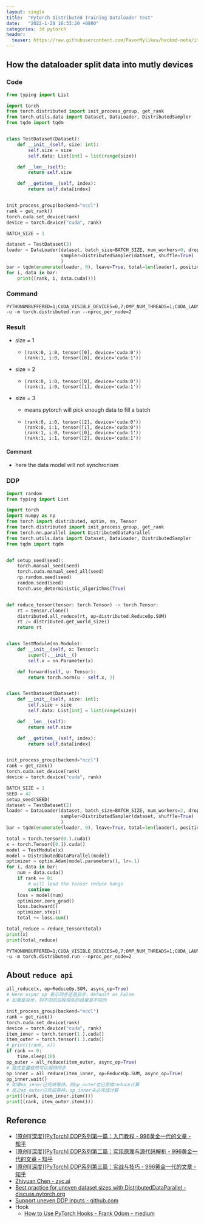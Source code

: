 ```yaml
---
layout: single
title:  "Pytorch Distributed Training Dataloader Test"
date:   "2022-1-20 16:33:20 +0800"
categories: 3d pytorch
header:
  teaser: https://raw.githubusercontent.com/FavorMylikes/hackmd-note/img/img20220115190637.png
---
```


## How the dataloader split data into mutly devices

### Code

```python
from typing import List

import torch
from torch.distributed import init_process_group, get_rank
from torch.utils.data import Dataset, DataLoader, DistributedSampler
from tqdm import tqdm


class TestDataset(Dataset):
    def __init__(self, size: int):
        self.size = size
        self.data: List[int] = list(range(size))

    def __len__(self):
        return self.size

    def __getitem__(self, index):
        return self.data[index]


init_process_group(backend="nccl")
rank = get_rank()
torch.cuda.set_device(rank)
device = torch.device("cuda", rank)

BATCH_SIZE = 1

dataset = TestDataset(3)
loader = DataLoader(dataset, batch_size=BATCH_SIZE, num_workers=0, drop_last=True,
                    sampler=DistributedSampler(dataset, shuffle=True)
                    )
bar = tqdm(enumerate(loader, 0), leave=True, total=len(loader), position=0, disable=True)
for i, data in bar:
    print((rank, i, data.cuda()))
```

### Command

```console
PYTHONUNBUFFERED=1;CUDA_VISIBLE_DEVICES=0,7;OMP_NUM_THREADS=1;CUDA_LAUNCH_BLOCKING=0
-u -m torch.distributed.run --nproc_per_node=2
```

### Result

- size = 1

  - ```console
    (rank:0, i:0, tensor([0], device='cuda:0'))
    (rank:1, i:0, tensor([0], device='cuda:1'))
    ```

- size = 2

  - ```console
    (rank:0, i:0, tensor([0], device='cuda:0'))
    (rank:1, i:0, tensor([1], device='cuda:1'))
    ```

- size = 3
  - means pytorch will pick enough data to fill a batch

  - ```console
    (rank:0, i:0, tensor([2], device='cuda:0'))
    (rank:0, i:1, tensor([1], device='cuda:0'))
    (rank:1, i:0, tensor([0], device='cuda:1'))
    (rank:1, i:1, tensor([2], device='cuda:1'))
    ```

#### Comment

- here the data model will not synchronism

### DDP

```python
import random
from typing import List

import torch
import numpy as np
from torch import distributed, optim, nn, Tensor
from torch.distributed import init_process_group, get_rank
from torch.nn.parallel import DistributedDataParallel
from torch.utils.data import Dataset, DataLoader, DistributedSampler
from tqdm import tqdm


def setup_seed(seed):
    torch.manual_seed(seed)
    torch.cuda.manual_seed_all(seed)
    np.random.seed(seed)
    random.seed(seed)
    torch.use_deterministic_algorithms(True)


def reduce_tensor(tensor: torch.Tensor) -> torch.Tensor:
    rt = tensor.clone()
    distributed.all_reduce(rt, op=distributed.ReduceOp.SUM)
    rt /= distributed.get_world_size()
    return rt


class TestModule(nn.Module):
    def __init__(self, x: Tensor):
        super().__init__()
        self.x = nn.Parameter(x)

    def forward(self, u: Tensor):
        return torch.norm(u - self.x, 2)


class TestDataset(Dataset):
    def __init__(self, size: int):
        self.size = size
        self.data: List[int] = list(range(size))

    def __len__(self):
        return self.size

    def __getitem__(self, index):
        return self.data[index]


init_process_group(backend="nccl")
rank = get_rank()
torch.cuda.set_device(rank)
device = torch.device("cuda", rank)

BATCH_SIZE = 1
SEED = 42
setup_seed(SEED)
dataset = TestDataset(2)
loader = DataLoader(dataset, batch_size=BATCH_SIZE, num_workers=2, drop_last=True,
                    sampler=DistributedSampler(dataset, shuffle=True)
                    )
bar = tqdm(enumerate(loader, 0), leave=True, total=len(loader), position=0, disable=True)

total = torch.tensor(0.).cuda()
x = torch.Tensor([0.]).cuda()
model = TestModule(x)
model = DistributedDataParallel(model)
optimizer = optim.Adam(model.parameters(), lr=.1)
for i, data in bar:
    num = data.cuda()
    if rank == 0:
        # will lead the tensor reduce hangs
        continue
    loss = model(num)
    optimizer.zero_grad()
    loss.backward()
    optimizer.step()
    total += loss.sum()

total_reduce = reduce_tensor(total)
print(x)
print(total_reduce)
```

```console
PYTHONUNBUFFERED=1;CUDA_VISIBLE_DEVICES=0,7;OMP_NUM_THREADS=1;CUDA_LAUNCH_BLOCKING=0
-u -m torch.distributed.run --nproc_per_node=2
```

## About `reduce api`

```python
all_reduce(x, op=ReduceOp.SUM, async_op=True)
# Here async_op 表示同步还是异步，default as False
# 如果是异步，则不同的进程得到的结果是不同的
```

```python
init_process_group(backend="nccl")
rank = get_rank()
torch.cuda.set_device(rank)
device = torch.device("cuda", rank)
item_inner = torch.tensor(1.).cuda()
item_outer = torch.tensor(1.).cuda()
# print((rank, x))
if rank == 0:
    time.sleep(10)
op_outer = all_reduce(item_outer, async_op=True)
# 隐式变量依然可以保持同步
op_inner = all_reduce(item_inner, op=ReduceOp.SUM, async_op=True)
op_inner.wait()
# 如果op_inner已完成等待，则op_outer也已完成reduce计算
# 反之op_outer已完成等待，op_inner未必完成计算
print((rank, item_inner.item()))
print((rank, item_outer.item()))
```

## Reference

- [[原创][深度][PyTorch] DDP系列第一篇：入门教程 - 996黄金一代的文章 - 知乎](https://zhuanlan.zhihu.com/p/178402798)
- [[原创][深度][PyTorch] DDP系列第二篇：实现原理与源代码解析 - 996黄金一代的文章 - 知乎](https://zhuanlan.zhihu.com/p/187610959)
- [[原创][深度][PyTorch] DDP系列第三篇：实战与技巧 - 996黄金一代的文章 - 知乎](https://zhuanlan.zhihu.com/p/250471767)
- [Zhiyuan Chen - zyc.ai](https://zyc.ai/pytorch/distributed/)
- [Best practice for uneven dataset sizes with DistributedDataParallel - discuss.pytorch.org](https://discuss.pytorch.org/t/best-practice-for-uneven-dataset-sizes-with-distributeddataparallel/67308/2)
- [Support uneven DDP inputs - github.com](https://github.com/pytorch/pytorch/issues/33148)
- Hook
  - [How to Use PyTorch Hooks - Frank Odom - medium](https://medium.com/the-dl/how-to-use-pytorch-hooks-5041d777f904)
